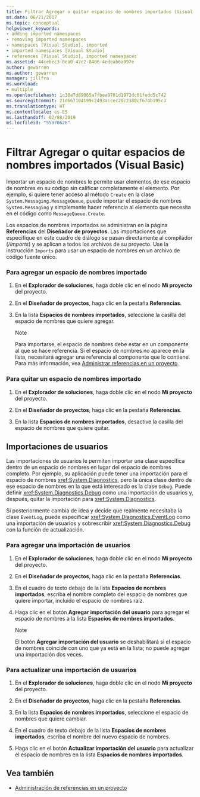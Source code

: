 ```yaml
---
title: Filtrar Agregar o quitar espacios de nombres importados (Visual Basic)
ms.date: 06/21/2017
ms.topic: conceptual
helpviewer_keywords:
- adding imported namespaces
- removing imported namespaces
- namespaces [Visual Studio], imported
- imported namespaces [Visual Studio]
- references [Visual Studio], imported namespaces
ms.assetid: 44cebec3-0ea0-47c2-8406-4edeab6a997e
author: gewarren
ms.author: gewarren
manager: jillfra
ms.workload:
- multiple
ms.openlocfilehash: 1c30a7d89065a7fbea9781d1972dc01fedd5c742
ms.sourcegitcommit: 21d667104199c2493accec20c2388cf674b195c3
ms.translationtype: HT
ms.contentlocale: es-ES
ms.lasthandoff: 02/08/2019
ms.locfileid: "55970626"
---
```

# <a name="how-to-add-or-remove-imported-namespaces-visual-basic"></a>Filtrar Agregar o quitar espacios de nombres importados (Visual Basic)

Importar un espacio de nombres le permite usar elementos de ese espacio de nombres en su código sin calificar completamente el elemento. Por ejemplo, si quiere tener acceso al método `Create` en la clase `System.Messaging.MessageQueue`, puede importar el espacio de nombres `System.Messaging` y simplemente hacer referencia al elemento que necesita en el código como `MessageQueue.Create`.

 Los espacios de nombres importados se administran en la página **Referencias** del **Diseñador de proyectos**. Las importaciones que especifique en este cuadro de diálogo se pasan directamente al compilador (*/imports*) y se aplican a todos los archivos de su proyecto. Use la instrucción `Imports` para usar un espacio de nombres en un archivo de código fuente único.

### <a name="to-add-an-imported-namespace"></a>Para agregar un espacio de nombres importado

1.  En el **Explorador de soluciones**, haga doble clic en el nodo **Mi proyecto** del proyecto.

2.  En el **Diseñador de proyectos**, haga clic en la pestaña **Referencias**.

3.  En la lista **Espacios de nombres importados**, seleccione la casilla del espacio de nombres que quiere agregar.

    > [!NOTE]
    >  Para importarse, el espacio de nombres debe estar en un componente al que se hace referencia. Si el espacio de nombres no aparece en la lista, necesitará agregar una referencia al componente que lo contiene. Para más información, vea [Administrar referencias en un proyecto](managing-references-in-a-project.md).

### <a name="to-remove-an-imported-namespace"></a>Para quitar un espacio de nombres importado

1.  En el **Explorador de soluciones**, haga doble clic en el nodo **Mi proyecto** del proyecto.

2.  En el **Diseñador de proyectos**, haga clic en la pestaña **Referencias**.

3.  En la lista **Espacios de nombres importados**, desactive la casilla del espacio de nombres que quiere quitar.

## <a name="user-imports"></a>Importaciones de usuarios
 Las importaciones de usuarios le permiten importar una clase específica dentro de un espacio de nombres en lugar del espacio de nombres completo. Por ejemplo, su aplicación puede tener una importación para el espacio de nombres <xref:System.Diagnostics>, pero la única clase dentro de ese espacio de nombres en la que está interesado es la clase `Debug`. Puede definir <xref:System.Diagnostics.Debug> como una importación de usuarios y, después, quitar la importación para <xref:System.Diagnostics>.

 Si posteriormente cambia de idea y decide que realmente necesitaba la clase `EventLog`, puede especificar <xref:System.Diagnostics.EventLog> como una importación de usuarios y sobrescribir <xref:System.Diagnostics.Debug> con la función de actualización.

### <a name="to-add-a-user-import"></a>Para agregar una importación de usuarios

1.  En el **Explorador de soluciones**, haga doble clic en el nodo **Mi proyecto** del proyecto.

2.  En el **Diseñador de proyectos**, haga clic en la pestaña **Referencias**.

3.  En el cuadro de texto debajo de la lista **Espacios de nombres importados**, escriba el nombre completo del espacio de nombres que quiere importar, incluido el espacio de nombres raíz.

4.  Haga clic en el botón **Agregar importación del usuario** para agregar el espacio de nombres a la lista **Espacios de nombres importados**.

    > [!NOTE]
    > El botón **Agregar importación del usuario** se deshabilitará si el espacio de nombres coincide con uno que ya está en la lista; no puede agregar una importación dos veces.

### <a name="to-update-a-user-import"></a>Para actualizar una importación de usuarios

1.  En el **Explorador de soluciones**, haga doble clic en el nodo **Mi proyecto** del proyecto.

2.  En el **Diseñador de proyectos**, haga clic en la pestaña **Referencias**.

3.  En la lista **Espacios de nombres importados**, seleccione el espacio de nombres que quiere cambiar.

4.  En el cuadro de texto debajo de la lista **Espacios de nombres importados**, escriba el nombre del nuevo espacio de nombres.

5.  Haga clic en el botón **Actualizar importación del usuario** para actualizar el espacio de nombres en la lista **Espacios de nombres importados**.

## <a name="see-also"></a>Vea también

- [Administración de referencias en un proyecto](../ide/managing-references-in-a-project.md)